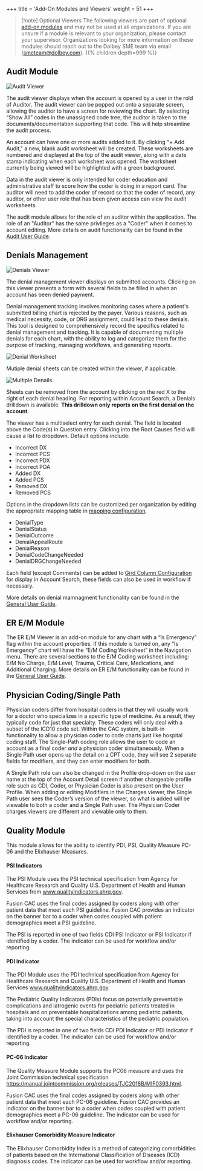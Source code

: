 +++
title = 'Add-On Modules and Viewers'
weight = 51
+++

> [!note] Optional Viewers
> The following viewers are part of optional
> [add-on modules](https://dolbeysystems.github.io/fusion-cac-web-docs/general-user-guide/add-on-modules/)
> and may not be used at all organizations. If you are unsure if a module is relevant to your
> organization, please contact your  supervisor. Organizations looking for more information on
> these modules should reach out to the Dolbey SME team via email (smeteam@dolbey.com).
{{% children depth=999 %}}

## Audit Module

![Audit Viewer](AuditViewer.png)

The audit viewer displays when the account is opened by a user in the rold of Auditor. The audit viewer can be popped out onto a separate screen, allowing the auditor to have a screen for reviewing the chart. By selecting “Show All” codes in the unassigned code tree, the auditor is taken to the documents/documentation supporting that code.  This will help streamline the audit process. 

An account can have one or more audits added to it. By clicking "+ Add Audit," a new, blank audit worksheet will be created. These worksheets are numbered and displayed at the top of the audit viewer, along with a date stamp indicating when each worksheet was opened. The worksheet currently being viewed will be highlighted with a green background.

Data in the audit viewer is only intended for coder education and administrative staff to score how the coder is doing in a report card. The auditor will need to add the coder of record so that the coder of record, any auditor, or other user role that has been given access can view the audit worksheets. 

The audit module allows for the role of an auditor within the application. The role of an "Auditor" has the same privileges as a "Coder" when it comes to account editing. More details on audit functionality can be found in the [Audit User Guide](https://dolbeysystems.github.io/fusion-cac-web-docs/auditor-user-guide/). 


## Denials Management

![Denials Viewer](DenialManagementViewer.png)

The denial management viewer displays on submitted accounts. Clicking on this viewer presents a form with several fields to be filled in when an account has been denied payment. 

Denial management tracking involves monitoring cases where a patient's submitted billing chart is rejected by the payer. Various reasons, such as medical necessity, code, or DRG assignment, could lead to these denials. This tool is designed to comprehensively record the specifics related to denial management and tracking. It is capable of documenting multiple denials for each chart, with the ability to log and categorize them for the purpose of tracking, managing workflows, and generating reports.

![Denial Worksheet](DenialWorksheet.png)

Mutiple denial sheets can be created within the viewer, if applicable. 

![Multiple Denails](MultipleDenials.png)

Sheets can be removed from the account by clicking on the red X to the right of each denial heading. For reporting within Account Search, a Denials drilldown is available. **This drilldown only reports on the first denial on the account**. 

The viewer has a multiselect entry for each denial.  The field is located above the Code(s) in Question entry. Clicking into the Root Causes field will cause a list to dropdown. Default options include: 

- Incorrect DX
- Incorrect PCS
- Incorrect PDX
- Incorrect POA
- Added DX
- Added PCS
- Removed DX
- Removed PCS

Options in the dropdown lists can be customized per organization by editing the appropriate mapping table in [mapping configuration](https://dolbeysystems.github.io/fusion-cac-web-docs/administrative-user-guide/mapping-configuration/).

- DenialType
- DenialStatus
- DenialOutcome
- DenialAppealRoute
- DenialReason
- DenialCodeChangeNeeded
- DenialDRGChangeNeeded

Each field (except Comments) can be added to [Grid Column Configuration](https://dolbeysystems.github.io/fusion-cac-web-docs/administrative-user-guide/grid-column-configuration/) for display in Account Search, these fields can also be used in workflow if necessary. 

More details on denial mamnagment functionality can be found in the [General User Guide](https://dolbeysystems.github.io/fusion-cac-web-docs/coding-user-guide/coding-a-patient-chart/account-viewers/denial-management-viewer/).

## ER E/M Module 

The ER E/M Viewer is an add-on module for any chart with a “Is Emergency” flag within the account properties.
If this module is turned on, any “Is Emergency” chart will have the “E/M Coding Worksheet” in the Navigation menu. 
There are several sections to the E/M Coding worksheet including:  E/M No Charge, E/M Level, Trauma, Critical Care, Medications, and Additional Charging. More details on ER E/M functionality can be found in the [General User Guide](https://dolbeysystems.github.io/fusion-cac-web-docs/coding-user-guide/coding-a-patient-chart/account-screen/#navigation-pane).


## Physician Coding/Single Path

Physician coders differ from hospital coders in that they will usually work for a doctor who specializes in a specific type of medicine. As a result, they typically code for just that specialty. These coders will only deal with a subset of the ICD10 code set. Within the CAC system, is built-in functionality to allow a physician coder to code charts just like hospital coding staff. The Single-Path coding role allows the user to code an account as a final coder *and* a physician coder simultaneously. When a Single Path user opens up the detail on a CPT code, they will see 2 separate fields for modifiers, and they can enter modifiers for both.

A Single Path role can also be changed in the Profile drop-down on the user name at the top of the  Account  Detail screen if another changeable profile role such as CDI, Coder, or Physician Coder is also present on the User Profile.  When adding or editing Modifiers in the Charges viewer, the Single Path user sees the Coder’s version of the viewer, so what is added will be viewable to both a coder and a Single Path user. The Physician Coder charges viewers are different and viewable only to them. 

## Quality Module

This module allows for the ability to identify PDI, PSI, Quality Measure PC-06 and the Elixhauser Measures. 

#### PSI Indicators

The PSI Module uses the PSI technical specification from Agency for Healthcare Research and Quality
U.S. Department of Health and Human Services from www.qualityindicators.ahrq.gov.

Fusion CAC uses the final codes assigned by coders along with other patient data that meet each PSI
guideline. Fusion CAC provides an indicator on the banner bar to a coder when codes coupled with
patient demographics meet a PSI guideline.

The PSI is reported in one of two
fields CDI PSI Indicator or PSI Indicator if identified by a coder. The indicator can be used for workflow
and/or reporting.

#### PDI Indicator

The PDI Module uses the PDI technical specification from Agency for Healthcare Research and Quality
U.S. Department of Health and Human Services www.qualityindicators.ahrq.gov.

The Pediatric Quality Indicators (PDIs) focus on potentially preventable complications and iatrogenic
events for pediatric patients treated in hospitals and on preventable hospitalizations among pediatric
patients, taking into account the special characteristics of the pediatric population.

The PDI is reported in one of
two fields CDI PDI Indicator or PDI Indicator if identified by a coder. The indicator can be used for
workflow and/or reporting.


#### PC-06 Indicator

The Quality Measure Module supports the PC06 measure and uses the Joint Commission technical
specification https://manual.jointcommission.org/releases/TJC2018B/MIF0393.html.

Fusion CAC uses the final codes assigned by coders along with other patient data that meet each PC-06
guideline. Fusion CAC provides an indicator on the banner bar to a coder when codes coupled with
patient demographics meet a PC-06 guideline. The indicator can be used for workflow and/or reporting.


#### Elixhauser Comorbidity Measure Indicator

The Elixhauser Comorbidity Index is a method of categorizing comorbidities of patients based on the
International Classification of Diseases (ICD) diagnosis codes. The indicator can be used for workflow
and/or reporting. 



